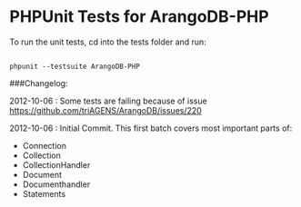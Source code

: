 # PHPUnit Tests for ArangoDB-PHP

To run the unit tests, cd into the tests folder and run:

<code>
phpunit --testsuite ArangoDB-PHP
</code>


###Changelog:

2012-10-06 : Some tests are failing because of issue https://github.com/triAGENS/ArangoDB/issues/220

2012-10-06 : Initial Commit. This first batch covers most important parts of:
- Connection
- Collection
- CollectionHandler
- Document
- Documenthandler
- Statements

